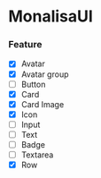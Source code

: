 # MonalisaUI


### Feature

- [x] Avatar
- [x] Avatar group
- [ ] Button
- [x] Card
- [x] Card Image
- [x] Icon
- [ ] Input
- [ ] Text
- [ ] Badge
- [ ] Textarea
- [x] Row